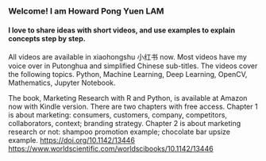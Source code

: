 ### Welcome! I am Howard Pong Yuen LAM
#### I love to share ideas with short videos, and use examples to explain concepts step by step.
All videos are available in xiaohongshu 小红书 now. Most videos have my voice over in Putonghua and simplified Chinese sub-titles.
The videos cover the following topics.
Python, Machine Learning, Deep Learning, OpenCV, Mathematics, Jupyter Notebook. 

The book, Marketing Research with R and Python, is available at Amazon now with Kindle version. There are two chapters with free access. Chapter 1 is about marketing: consumers, customers, company, competitors, collaborators, context; branding strategy. Chapter 2 is about marketing research or not: shampoo promotion example; chocolate bar upsize example.
https://doi.org/10.1142/13446
https://www.worldscientific.com/worldscibooks/10.1142/13446

